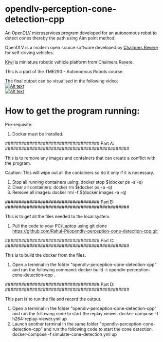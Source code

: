 # opendlv-perception-cone-detection-cpp

An OpenDLV microservices program developed for an autonomous robot to detect cones thereby the path using Aim point method. 

OpenDLV is a modern open source software developed by [Chalmers Revere](https://github.com/chalmers-revere/opendlv) for self-driving vehicles. 

[Kiwi](https://github.com/chalmers-revere/opendlv-tutorial-kiwi) is miniature robotic vehicle platform from Chalmers Revere.

This is a part of the TME290 - Autonomous Robots course.

The final output can be visualised in the following video:\
[![Alt text](https://img.youtube.com/vi/jhfS7JRv390/0.jpg)](https://www.youtube.com/watch?v=jhfS7JRv390)\
[![Alt text](https://img.youtube.com/vi/-a4kTpBodwI/0.jpg)](https://www.youtube.com/watch?v=-a4kTpBodwI)


# How to get the program running:

Pre-requisite:
1. Docker must be installed.

################################### Part A: ##############################################

This is to remove any images and containers that can create a conflict with the program.

Caution: This will wipe out all the containers so do it only if it is necessary.

1. Stop all running containers using:     docker stop $(docker ps -a -q)
2. Clear all containers:                  docker rm $(docker ps -a -q)
3. Remove all images:                     docker rmi -f $(docker images -a -q)


################################### Part B: ##############################################

This is to get all the files needed to the local system.

1. Pull the code to your PC/Laptop using
   git clone https://github.com/Rahul-Pi/opendlv-perception-cone-detection-cpp.git

################################### Part C: ##############################################

This is to build the docker from the files.

1. Open a terminal in the folder "opendlv-perception-cone-detection-cpp" and run the following command:
   docker build -t opendlv-perception-cone-detection-cpp .


################################### Part D: ##############################################

This part is to run the file and record the output.

1. Open a terminal in the folder "opendlv-perception-cone-detection-cpp" and run the following code to start the replay viewer.
   docker-compose -f h264-replay-viewer.yml up
2. Launch another terminal in the same folder "opendlv-perception-cone-detection-cpp" and run the following code to start the cone detection.
   docker-compose -f simulate-cone-detection.yml up
